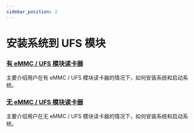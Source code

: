 ```yaml
---
sidebar_position: 2
---
```


# 安装系统到 UFS 模块

### [有 eMMC / UFS 模块读卡器](/rock4/rock4d/getting-started/install-system/ufs-system/ufs_reader)

主要介绍用户在有 eMMC / UFS 模块读卡器的情况下，如何安装系统和启动系统。

### [无 eMMC / UFS 模块读卡器](/rock4/rock4d/getting-started/install-system/ufs-system/no_ufs_reader)

主要介绍用户在无 eMMC / UFS 模块读卡器的情况下，如何安装系统和启动系统。
